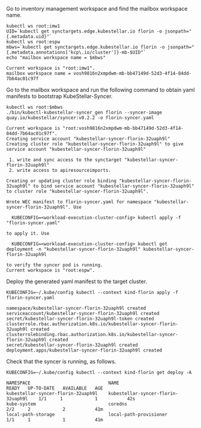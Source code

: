 <!--kubestellar-syncer-0-deploy-florin-start-->
Go to inventory management workspace and find the mailbox workspace name.
```shell
kubectl ws root:imw1
UID=`kubectl get synctargets.edge.kubestellar.io florin -o jsonpath="{.metadata.uid}"`
kubectl ws root:espw
mbws=`kubectl get synctargets.edge.kubestellar.io florin -o jsonpath="{.metadata.annotations['kcp\.io/cluster']}-mb-$UID"`
echo "mailbox workspace name = $mbws"
```
``` { .bash .no-copy }
Current workspace is "root:imw1".
mailbox workspace name = vosh9816n2xmpdwm-mb-bb47149d-52d3-4f14-84dd-7b64ac01c97f
```

Go to the mailbox workspace and run the following command to obtain yaml manifests to bootstrap KubeStellar-Syncer.
```shell
kubectl ws root:$mbws
./bin/kubectl-kubestellar-syncer_gen florin --syncer-image quay.io/kubestellar/syncer:v0.2.2 -o florin-syncer.yaml
```
``` { .bash .no-copy }
Current workspace is "root:vosh9816n2xmpdwm-mb-bb47149d-52d3-4f14-84dd-7b64ac01c97f".
Creating service account "kubestellar-syncer-florin-32uaph9l"
Creating cluster role "kubestellar-syncer-florin-32uaph9l" to give service account "kubestellar-syncer-florin-32uaph9l"

 1. write and sync access to the synctarget "kubestellar-syncer-florin-32uaph9l"
 2. write access to apiresourceimports.

Creating or updating cluster role binding "kubestellar-syncer-florin-32uaph9l" to bind service account "kubestellar-syncer-florin-32uaph9l" to cluster role "kubestellar-syncer-florin-32uaph9l".

Wrote WEC manifest to florin-syncer.yaml for namespace "kubestellar-syncer-florin-32uaph9l". Use

  KUBECONFIG=<workload-execution-cluster-config> kubectl apply -f "florin-syncer.yaml"

to apply it. Use

  KUBECONFIG=<workload-execution-cluster-config> kubectl get deployment -n "kubestellar-syncer-florin-32uaph9l" kubestellar-syncer-florin-32uaph9l

to verify the syncer pod is running.
Current workspace is "root:espw".
```

Deploy the generated yaml manifest to the target cluster.
```shell
KUBECONFIG=~/.kube/config kubectl --context kind-florin apply -f florin-syncer.yaml
```
``` { .bash .no-copy }
namespace/kubestellar-syncer-florin-32uaph9l created
serviceaccount/kubestellar-syncer-florin-32uaph9l created
secret/kubestellar-syncer-florin-32uaph9l-token created
clusterrole.rbac.authorization.k8s.io/kubestellar-syncer-florin-32uaph9l created
clusterrolebinding.rbac.authorization.k8s.io/kubestellar-syncer-florin-32uaph9l created
secret/kubestellar-syncer-florin-32uaph9l created
deployment.apps/kubestellar-syncer-florin-32uaph9l created
```
    
Check that the syncer is running, as follows.
```shell
KUBECONFIG=~/.kube/config kubectl --context kind-florin get deploy -A
```
``` { .bash .no-copy }
NAMESPACE                             NAME                                  READY   UP-TO-DATE   AVAILABLE   AGE
kubestellar-syncer-florin-32uaph9l    kubestellar-syncer-florin-32uaph9l    1/1     1            1           42s
kube-system                           coredns                               2/2     2            2           41m
local-path-storage                    local-path-provisioner                1/1     1            1           41m
```

<!--kubestellar-syncer-0-deploy-florin-end-->
